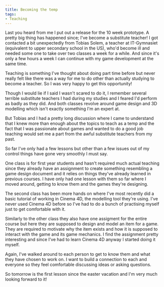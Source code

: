 ```yaml
---
title: Becoming the temp
tags:
- Teaching
---
```


Last you heard from me I put out a release for the 10 week prototype. A pretty big thing has happened since; I've become a substitute teacher! I got contacted a bit unexpectedly from Tobias Solem, a teacher at IT-Gymnasiet (equivalent to upper secondary school in the US), who'd become ill and needed some one to take over two classes a week for a while. And since it's only a few hours a week I can continue with my game development at the same time.

Teaching is something I've thought about doing part time before but never really felt like there was a way for me to do other than actually studying to become a teacher. So I was very happy to get this opportunity!

Though I would lie if I said I wasn't scared to do it, I remember several terrible substitute teachers I had during my studies and I feared I'd perform as badly as they did. And both classes revolve around game design and 3D modelling which isn't exactly something I'm an expert at.

But Tobias and I had a pretty long discussion where I came to understand that I knew more than enough about the topics to teach as a temp and the fact that I was passionate about games and wanted to do a good job teaching would set me a part from the awful substitute teachers from my past.

So far I've only had a few lessons but other than a few issues out of my control things have gone very smoothly I must say.

One class is for first year students and hasn't required much actual teaching since they already have an assignment to create something resembling a game design document and it relies on things they've already learned in previous courses. I have only had one lesson with them so far where I moved around, getting to know them and the games they're designing.

The second class has been more hands on where I've most recently did a basic tutorial of working in Cinema 4D, the modelling tool they're using. I've never used Cinema 4D before so I've had to do a bunch of practising myself just to get comfortable with it.

Similarly to the other class they also have one assigment for the entire course but here they are supposed to design and model an item for a game. They are required to motivate why the item exists and how it is supposed to interact with the game and its game mechanics. I find the assignment pretty interesting and since I've had to learn Cinema 4D anyway I started doing it myself.

Again, I've walked around to each person to get to know them and what they have chosen to work on. I want to build a connection to each and everyone so they feel comfortable discussing ideas or asking questions.

So tomorrow is the first lesson since the easter vacation and I'm very much looking forward to it!